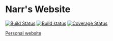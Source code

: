 # Narr's Website
[![Build Status](https://travis-ci.org/narr/narr.svg?branch=master)](https://travis-ci.org/narr/narr)
[![Build status](https://ci.appveyor.com/api/projects/status/w9d3avpx6uxliw54/branch/master?svg=true)](https://ci.appveyor.com/project/narr/narr/branch/master)
[![Coverage Status](https://coveralls.io/repos/github/narr/narr/badge.svg?branch=master)](https://coveralls.io/github/narr/narr?branch=master)

[Personal website](https://narr.github.io/narr/)
